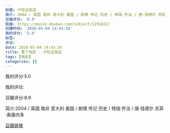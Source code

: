```yaml
---
标题: 卢旺达饭店
简介: 2004 / 英国 南非 意大利 美国 / 剧情 传记 历史 / 特瑞·乔治 / 唐·钱德尔 苏菲·奥康内多
豆瓣评分: '8.9'
链接: https://movie.douban.com/subject/1291822/
创建时间: '2010-05-04 14:43:26'
我的评分: '5.0'
标签:
评论:
date: 2010-05-04 14:43:26
title: 看了电影 - 卢旺达饭店
tags: [电影]
categories: []
---
```


我的评分:5.0

我的评论:

豆瓣评分:8.9

简介:2004 / 英国 南非 意大利 美国 / 剧情 传记 历史 / 特瑞·乔治 / 唐·钱德尔 苏菲·奥康内多

[豆瓣链接](https://movie.douban.com/subject/1291822/)

